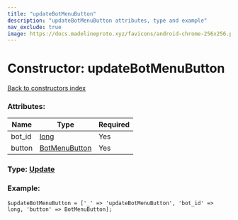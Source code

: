 ```yaml
---
title: "updateBotMenuButton"
description: "updateBotMenuButton attributes, type and example"
nav_exclude: true
image: https://docs.madelineproto.xyz/favicons/android-chrome-256x256.png
---
```

# Constructor: updateBotMenuButton  
[Back to constructors index](/API_docs/constructors/index.html)



### Attributes:

| Name     |    Type       | Required |
|----------|---------------|----------|
|bot\_id|[long](/API_docs/types/long.html) | Yes|
|button|[BotMenuButton](/API_docs/types/BotMenuButton.html) | Yes|



### Type: [Update](/API_docs/types/Update.html)


### Example:

```
$updateBotMenuButton = ['_' => 'updateBotMenuButton', 'bot_id' => long, 'button' => BotMenuButton];
```  
